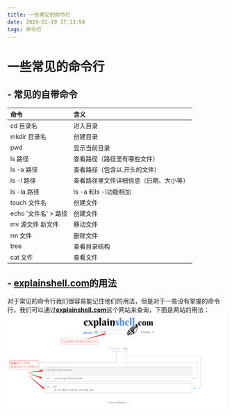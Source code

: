 ```yaml
---
title: 一些常见的命令行
date: 2019-01-19 17:13:54
tags: 命令行
---
```


# 一些常见的**命令行**
## - 常见的自带命令
**命令**|**含义**
:---|:---
cd 目录名|进入目录
mkdir 目录名|创建目录
pwd |显示当前目录
ls 路径|查看路径（路径里有哪些文件）
ls -a 路径|查看路径（包含以.开头的文件）
ls -l 路径|查看路径里文件详细信息（日期、大小等）
ls -la 路径|ls -a 和ls -l功能相加
touch 文件名|创建文件
echo '文件名' > 路径|创建文件
mv 源文件 新文件|移动文件
rm 文件|删除文件
tree|查看目录结构
cat 文件|查看文件


## - <a href="https://explainshell.com/" target="_blank">explainshell.com</a>的用法
对于常见的命令行我们很容易能记住他们的用法，但是对于一些没有掌握的命令行，我们可以通过<a href="https://explainshell.com/" target="_blank">**explainshell.com**</a>这个网站来查询，下面是网站的用法：
![blockchain](https://github.com/AutumnQqt/blog-generator/blob/master/imgs/001.png?raw=true "命令行查询")
